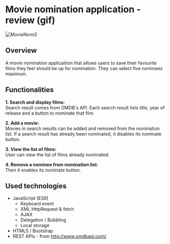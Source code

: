 # Movie nomination application - review (gif)
![MovieNomi2](https://user-images.githubusercontent.com/47774611/107603733-b1ddd280-6bfb-11eb-83aa-3dfe26205297.gif)
<br>
## Overview
A movie nomination applicaition that allows users to save their favourite films they feel should be up for nomination. They can select five nominees maximum.

## Functionalities
**1. Search and display films:**<br>
Search result comes from OMDB's API. Each search result lists title, year of release and a button to nominate that film.

**2. Add a movie:**<br>
Movies in search results can be added and removed from the nomination list. If a search result has already been nominated, it disables its nominate button.

**3. View the list of films:**<br>
User can view the list of films already nominated.

**4. Remove a nominee from nomination list:**<br>
Then it enables its nominate button.

## Used technologies
- JavaScript (ES6)
  - Keyboard event    
  - XML HttpRequest & fetch
  - AJAX  
  - Delegation / Bubbling
  - Local storage
- HTML5 / Bootstrap
- REST APIs - from http://www.omdbapi.com/


